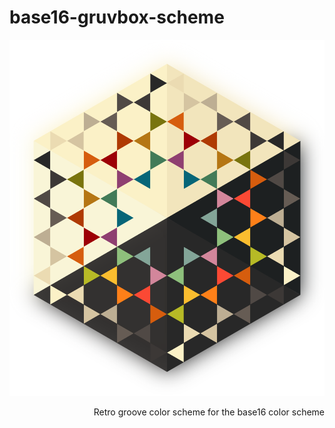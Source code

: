 <p>
  <h1>base16-gruvbox-scheme</h1>
</p>
<p align="center">
  <img src="https://raw.githubusercontent.com/dawikur/base16-gruvbox-scheme/master/samples.png" />
</p>
<p align="right">
  Retro groove color scheme for the base16 color scheme
</p>
